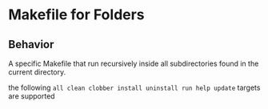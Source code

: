 
# Makefile for Folders

## Behavior

A specific Makefile that run recursively inside all subdirectories found in the current directory.

the following `all clean clobber install uninstall run help update` targets are supported
